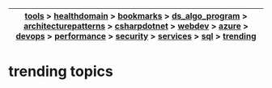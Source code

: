 | [tools](../tools/tools.md) > [healthdomain](../healthdomain/healthdomain.md) > [bookmarks](../bookmarks/bookmarks.md) > [ds_algo_program](../ds_algo_program/ds_algo_program.md) > [architecturepatterns](../architecturepatterns/architecturepatterns.md) > [csharpdotnet](../csharpdotnet/csharpdotnet.md) > [webdev](../webdev/webdev.md) > [azure](../azure/azure.md) > [devops](../devops/devops.md) > [performance](../performance/performance.md) > [security](../security/security.md) > [services](../services/services.md) > [sql](../sql/sql.md) > [trending](../trending/trending.md) |
| --- |

# trending topics


